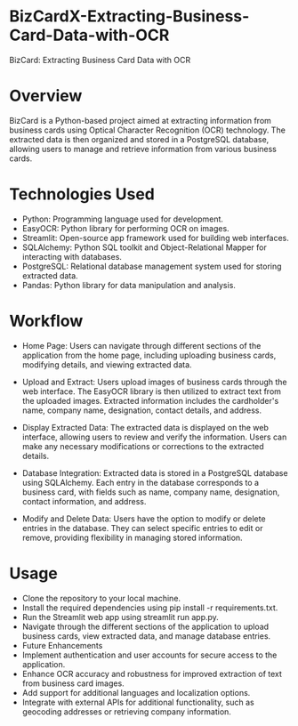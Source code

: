 # BizCardX-Extracting-Business-Card-Data-with-OCR
BizCard: Extracting Business Card Data with OCR
# Overview
BizCard is a Python-based project aimed at extracting information from business cards using Optical Character Recognition (OCR) technology. The extracted data is then organized and stored in a PostgreSQL database, allowing users to manage and retrieve information from various business cards.

# Technologies Used
- Python: Programming language used for development.
- EasyOCR: Python library for performing OCR on images.
- Streamlit: Open-source app framework used for building web interfaces.
- SQLAlchemy: Python SQL toolkit and Object-Relational Mapper for interacting with databases.
- PostgreSQL: Relational database management system used for storing extracted data.
- Pandas: Python library for data manipulation and analysis.

# Workflow
- Home Page: Users can navigate through different sections of the application from the home page, including uploading business cards, modifying details, and viewing extracted data.

- Upload and Extract: Users upload images of business cards through the web interface. The EasyOCR library is then utilized to extract text from the uploaded images. Extracted information includes the cardholder's name, company name, designation, contact details, and address.

- Display Extracted Data: The extracted data is displayed on the web interface, allowing users to review and verify the information. Users can make any necessary modifications or corrections to the extracted details.

- Database Integration: Extracted data is stored in a PostgreSQL database using SQLAlchemy. Each entry in the database corresponds to a business card, with fields such as name, company name, designation, contact information, and address.

- Modify and Delete Data: Users have the option to modify or delete entries in the database. They can select specific entries to edit or remove, providing flexibility in managing stored information.

# Usage
- Clone the repository to your local machine.
- Install the required dependencies using pip install -r requirements.txt.
- Run the Streamlit web app using streamlit run app.py.
- Navigate through the different sections of the application to upload business cards, view extracted data, and manage database entries.
- Future Enhancements
- Implement authentication and user accounts for secure access to the application.
- Enhance OCR accuracy and robustness for improved extraction of text from business card images.
- Add support for additional languages and localization options.
- Integrate with external APIs for additional functionality, such as geocoding addresses or retrieving company information.
